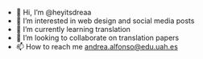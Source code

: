 - 👋 Hi, I’m @heyitsdreaa
- 👀 I’m interested in web design and social media posts
- 🌱 I’m currently learning translation
- 💞️ I’m looking to collaborate on translation papers
- 📫 How to reach me andrea.alfonso@edu.uah.es

<!---
heyitsdreaa/heyitsdreaa is a ✨ special ✨ repository because its `README.md` (this file) appears on your GitHub profile.
You can click the Preview link to take a look at your changes.
--->
